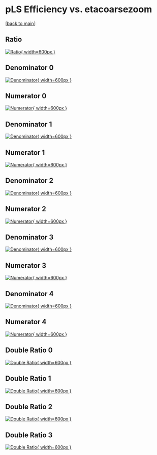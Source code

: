 # pLS Efficiency vs. etacoarsezoom

[[back to main](./)]



## Ratio

[![Ratio](../mtv/var/pLS_xtr_0_0_eff_etacoarsezoom.png){ width=600px }](../mtv/var/pLS_xtr_0_0_eff_etacoarsezoom.pdf)

## Denominator 0

[![Denominator](../mtv/den/pLS_xtr_0_0_eff_etacoarsezoom_den0.png){ width=600px }](../mtv/den/pLS_xtr_0_0_eff_etacoarsezoom_den0.pdf)

## Numerator 0

[![Numerator](../mtv/num/pLS_xtr_0_0_eff_etacoarsezoom_num0.png){ width=600px }](../mtv/num/pLS_xtr_0_0_eff_etacoarsezoom_num0.pdf)

## Denominator 1

[![Denominator](../mtv/den/pLS_xtr_0_0_eff_etacoarsezoom_den1.png){ width=600px }](../mtv/den/pLS_xtr_0_0_eff_etacoarsezoom_den1.pdf)

## Numerator 1

[![Numerator](../mtv/num/pLS_xtr_0_0_eff_etacoarsezoom_num1.png){ width=600px }](../mtv/num/pLS_xtr_0_0_eff_etacoarsezoom_num1.pdf)

## Denominator 2

[![Denominator](../mtv/den/pLS_xtr_0_0_eff_etacoarsezoom_den2.png){ width=600px }](../mtv/den/pLS_xtr_0_0_eff_etacoarsezoom_den2.pdf)

## Numerator 2

[![Numerator](../mtv/num/pLS_xtr_0_0_eff_etacoarsezoom_num2.png){ width=600px }](../mtv/num/pLS_xtr_0_0_eff_etacoarsezoom_num2.pdf)

## Denominator 3

[![Denominator](../mtv/den/pLS_xtr_0_0_eff_etacoarsezoom_den3.png){ width=600px }](../mtv/den/pLS_xtr_0_0_eff_etacoarsezoom_den3.pdf)

## Numerator 3

[![Numerator](../mtv/num/pLS_xtr_0_0_eff_etacoarsezoom_num3.png){ width=600px }](../mtv/num/pLS_xtr_0_0_eff_etacoarsezoom_num3.pdf)

## Denominator 4

[![Denominator](../mtv/den/pLS_xtr_0_0_eff_etacoarsezoom_den4.png){ width=600px }](../mtv/den/pLS_xtr_0_0_eff_etacoarsezoom_den4.pdf)

## Numerator 4

[![Numerator](../mtv/num/pLS_xtr_0_0_eff_etacoarsezoom_num4.png){ width=600px }](../mtv/num/pLS_xtr_0_0_eff_etacoarsezoom_num4.pdf)

## Double Ratio 0

[![Double Ratio](../mtv/ratio/pLS_xtr_0_0_eff_etacoarsezoom_ratio0.png){ width=600px }](../mtv/ratio/pLS_xtr_0_0_eff_etacoarsezoom_ratio0.pdf)

## Double Ratio 1

[![Double Ratio](../mtv/ratio/pLS_xtr_0_0_eff_etacoarsezoom_ratio1.png){ width=600px }](../mtv/ratio/pLS_xtr_0_0_eff_etacoarsezoom_ratio1.pdf)

## Double Ratio 2

[![Double Ratio](../mtv/ratio/pLS_xtr_0_0_eff_etacoarsezoom_ratio2.png){ width=600px }](../mtv/ratio/pLS_xtr_0_0_eff_etacoarsezoom_ratio2.pdf)

## Double Ratio 3

[![Double Ratio](../mtv/ratio/pLS_xtr_0_0_eff_etacoarsezoom_ratio3.png){ width=600px }](../mtv/ratio/pLS_xtr_0_0_eff_etacoarsezoom_ratio3.pdf)

